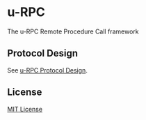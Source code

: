 # u-RPC
The u-RPC Remote Procedure Call framework

## Protocol Design
See [u-RPC Protocol Design](docs/urpc-protocol.md).

## License
[MIT License](LICENSE)
